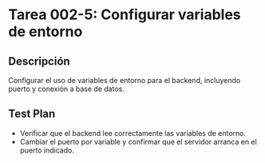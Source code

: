# Tarea 002-5: Configurar variables de entorno

## Descripción

Configurar el uso de variables de entorno para el backend, incluyendo puerto y conexión a base de datos.

## Test Plan

- Verificar que el backend lee correctamente las variables de entorno.
- Cambiar el puerto por variable y confirmar que el servidor arranca en el puerto indicado.
